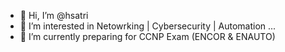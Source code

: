- 👋 Hi, I’m @hsatri
- 👀 I’m interested in Netowrking | Cybersecurity | Automation ...
- 🌱 I’m currently preparing for CCNP Exam (ENCOR & ENAUTO)

<!---
hsatri/hsatri is a ✨ special ✨ repository because its `README.md` (this file) appears on your GitHub profile.
You can click the Preview link to take a look at your changes.
--->
